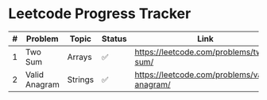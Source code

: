 # Leetcode Progress Tracker

| # | Problem          | Topic   | Status | Link                                     |
|---|------------------|---------|--------|------------------------------------------|
| 1 | Two Sum          | Arrays  | ✅      | https://leetcode.com/problems/two-sum/   |
| 2 | Valid Anagram    | Strings | ✅      | https://leetcode.com/problems/valid-anagram/ |
